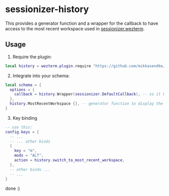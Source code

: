 # sessionizer-history
This provides a generator function and a wrapper for the callback to have access to the most recent workspace used in [sessionizer.wezterm](https://github.com/mikkasendke/sessionizer.wezterm).

## Usage
1. Require the plugin:
```lua
local history = wezterm.plugin.require "https://github.com/mikkasendke/sessionizer-history.git"
```
2. Integrate into your schema:
```lua
local schema = {
  options = {
    callback = history.Wrapper(sessionizer.DefaultCallback), -- so it knows when you select and switch to a workspace.
  },
  history.MostRecentWorkspace {}, -- generator function to display the most recent workspace
}
```  
3. Key binding
```lua
-- use this:
config.keys = {
  -- ...
  -- ... other binds
  {
    key = "m",
    mods = "ALT",
    action = history.switch_to_most_recent_workspace,
  },
  -- other binds ...
  -- ...
}
```
done :)
